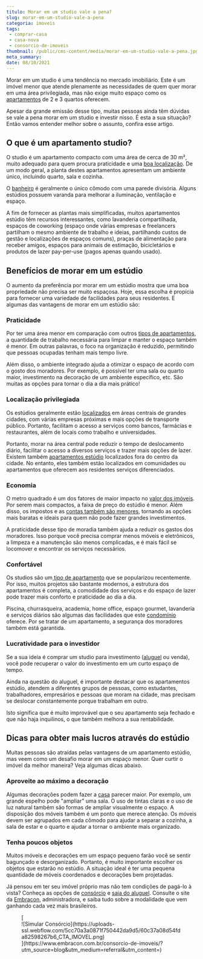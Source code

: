 ```yaml
---
titulo: Morar em um studio vale a pena?
slug: morar-em-um-studio-vale-a-pena
categoria: imoveis
tags:
 - comprar-casa
 - casa-nova
 - consorcio-de-imoveis
thumbnail: /public/cms-content/media/morar-em-um-studio-vale-a-pena.jpg
meta_summary: 
date: 08/10/2021
---
```

Morar em um studio é uma tendência no mercado imobiliário. Este é um imóvel menor que atende plenamente as necessidades de quem quer morar em uma área privilegiada, mas não exige muito espaço como os [apartamentos](https://www.embracon.com.br/blog/compre-seu-apartamento-com-o-consorcio-de-imoveis) de 2 e 3 quartos oferecem.

Apesar da grande emissão desse tipo, muitas pessoas ainda têm dúvidas se vale a pena morar em um studio e investir nisso. É esta a sua situação? Então vamos entender melhor sobre o assunto, confira esse artigo.

O que é um apartamento studio? 
-------------------------------

O studio é um apartamento compacto com uma área de cerca de 30 m², muito adequado para quem procura praticidade e uma [boa localização](https://www.embracon.com.br/blog/conheca-as-melhores-cidades-para-se-viver-no-brasil). De um modo geral, a planta destes apartamentos apresentam um ambiente único, incluindo quarto, sala e cozinha.

O [banheiro](https://www.embracon.com.br/blog/reforma-de-banheiro-3-dicas-para-fazer-sem-muita-bagunca) é geralmente o único cômodo com uma parede divisória. Alguns estúdios possuem varanda para melhorar a iluminação, ventilação e espaço.

A fim de fornecer as plantas mais simplificadas, muitos apartamentos estúdio têm recursos interessantes, como lavanderia compartilhada, espaços de coworking (espaço onde várias empresas e freelancers partilham o mesmo ambiente de trabalho e ideias, partilhando custos de gestão e localizações de espaços comuns), praças de alimentação para receber amigos, espaços para animais de estimação, bicicletários e produtos de lazer pay-per-use (pagos apenas quando usado).

Benefícios de morar em um estúdio 
----------------------------------

O aumento da preferência por morar em um estúdio mostra que uma boa propriedade não precisa ser muito espaçosa. Hoje, essa escolha é propícia para fornecer uma variedade de facilidades para seus residentes. E algumas das vantagens de morar em um estúdio são:

### Praticidade 

Por ter uma área menor em comparação com outros [tipos de apartamentos](https://www.embracon.com.br/blog/como-fazer-a-compra-de-um-apartamento-a-vista-com-consorcio), a quantidade de trabalho necessária para limpar e manter o espaço também é menor. Em outras palavras, o foco na organização é reduzido, permitindo que pessoas ocupadas tenham mais tempo livre.

Além disso, o ambiente integrado ajuda a otimizar o espaço de acordo com o gosto dos moradores. Por exemplo, é possível ter uma sala ou quarto maior, investimento na decoração de um ambiente específico, etc. São muitas as opções para tornar o dia a dia mais prático!

### Localização privilegiada 

Os estúdios geralmente estão [localizados](https://www.embracon.com.br/blog/conheca-as-melhores-cidades-para-se-viver-no-brasil-2) em áreas centrais de grandes cidades, com várias empresas próximas e mais opções de transporte público. Portanto, facilitam o acesso a serviços como bancos, farmácias e restaurantes, além de locais como trabalho e universidades.

Portanto, morar na área central pode reduzir o tempo de deslocamento diário, facilitar o acesso a diversos serviços e trazer mais opções de lazer. Existem também [apartamentos estúdio](https://www.embracon.com.br/blog/tipos-de-imoveis-qual-e-a-melhor-opcao-para-voce) localizados fora do centro da cidade. No entanto, eles também estão localizados em comunidades ou apartamentos que oferecem aos residentes serviços diferenciados.

### Economia 

O metro quadrado é um dos fatores de maior impacto no [valor dos imóveis](https://www.embracon.com.br/blog/como-o-consorcio-de-imoveis-cresceu-ao-longo-de-2020). Por serem mais compactos, a faixa de preço do estúdio é menor. Além disso, os impostos e as [contas também são menores](https://www.embracon.com.br/blog/como-economizar-nas-contas-de-agua-e-luz), tornando as opções mais baratas e ideais para quem não pode fazer grandes investimentos.

A praticidade desse tipo de moradia também ajuda a reduzir os gastos dos moradores. Isso porque você precisa comprar menos móveis e eletrônicos, a limpeza e a manutenção são menos complicadas, e é mais fácil se locomover e encontrar os serviços necessários.

### Confortável 

Os studios são um[ tipo de apartamento](https://www.embracon.com.br/blog/o-que-e-apartamento-loft) que se popularizou recentemente. Por isso, muitos projetos são bastante modernos, a estrutura dos apartamentos é completa, a comodidade dos serviços e do espaço de lazer pode trazer mais conforto e praticidade ao dia a dia.

Piscina, churrasqueira, academia, home office, espaço gourmet, lavanderia e serviços diários são algumas das facilidades que este [condomínio](https://www.embracon.com.br/blog/condominio-clube-vale-a-pena) oferece. Por se tratar de um apartamento, a segurança dos moradores também está garantida.

### Lucratividade para o investidor 

Se a sua ideia é comprar um studio para investimento ([aluguel](https://www.embracon.com.br/blog/como-sair-do-aluguel-definitivamente) ou venda), você pode recuperar o valor do investimento em um curto espaço de tempo.

Ainda na questão do aluguel, é importante destacar que os apartamentos estúdio, atendem a diferentes grupos de pessoas, como estudantes, trabalhadores, empresários e pessoas que moram na cidade, mas precisam se deslocar constantemente porque trabalham em outro.

Isto significa que é muito improvável que o seu apartamento seja fechado e que não haja inquilinos, o que também melhora a sua rentabilidade.

Dicas para obter mais lucros através do estúdio 
------------------------------------------------

Muitas pessoas são atraídas pelas vantagens de um apartamento estúdio, mas veem como um desafio morar em um espaço menor. Quer curtir o imóvel da melhor maneira? Veja algumas dicas abaixo.

### Aproveite ao máximo a decoração 

Algumas decorações podem fazer a [casa](https://www.embracon.com.br/blog/3-vantagens-de-ter-uma-casa-com-espaco-gourmet) parecer maior. Por exemplo, um grande espelho pode "ampliar" uma sala. O uso de tintas claras e o uso de luz natural também são formas de ampliar visualmente o espaço. A disposição dos móveis também é um ponto que merece atenção. Os móveis devem ser agrupados em cada cômodo para ajudar a separar a cozinha, a sala de estar e o quarto e ajudar a tornar o ambiente mais organizado.

### Tenha poucos objetos 

Muitos móveis e decorações em um espaço pequeno farão você se sentir bagunçado e desorganizado. Portanto, é muito importante escolher os objetos que estarão no estúdio. A situação ideal é ter uma pequena quantidade de móveis coordenados e decorações bem projetadas.

Já pensou em ter seu imóvel próprio mas não tem condições de pagá-lo à vista? Conheça as opções de [consórcio](https://www.embracon.com.br/consorcio) e [saia do aluguel](https://www.embracon.com.br/blog/como-sair-do-aluguel-definitivamente). Consulte o site da [Embracon](https://www.embracon.com.br/a-embracon), administradora, e saiba tudo sobre a modalidade que vem ganhando cada vez mais brasileiros.

<figure class="w-richtext-figure-type-image w-richtext-align-center">[<div>![Simular Consórcio](https://uploads-ssl.webflow.com/5cc70a3a0871f750442da9d5/60c37a08d54fda82598267b6_CTA_IMOVEL.png)</div>](https://www.embracon.com.br/consorcio-de-imoveis/?utm_source=blog&utm_medium=referral&utm_content=)</figure>
